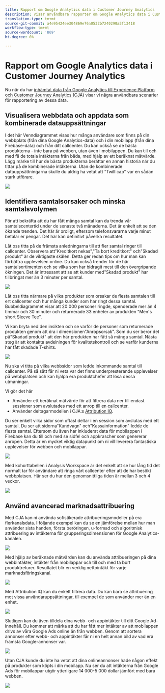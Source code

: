 ```yaml
---
title: Rapport om Google Analytics data i Customer Journey Analytics
description: Visar användbara rapporter om Google Analytics data i Customer Journey Analytics
translation-type: tm+mt
source-git-commit: a4e95424ee304869e76a0532b7240290a3f13418
workflow-type: tm+mt
source-wordcount: '809'
ht-degree: 0%

---
```



# Rapport om Google Analytics data i Customer Journey Analytics

Nu när du har [inhämtat data från Google Analytics till Experience Platform och Customer Journey Analytics (CJA)](/help/use-cases/ga-to-cja.md) visar vi några användbara scenarier för rapportering av dessa data.

## Visualisera webbdata och appdata som kombinerade datauppsättningar

I det här Venndiagrammet visas hur många användare som finns på din webbplats (från dina Google Analytics-data) och i din mobilapp (från dina Firebase-data) och från ditt callcenter. Du kan också se de bästa produkterna - inte bara på webben, utan även i mobilappen. Du kan till och med få de totala intäkterna från båda, med hjälp av ett beräknat mätvärde. Lägg märke till hur de bästa produkterna berättar en annan historia när du tittar på de kombinerade intäkterna. Utan de kombinerade datauppsättningarna skulle du aldrig ha vetat att &quot;Twill cap&quot; var en sådan stark utförare.

![](assets/combined-datasets.png)

## Identifiera samtalsorsaker och minska samtalsvolymen

För att bekräfta att du har fått många samtal kan du trenda vår samtalscentertid under de senaste två månaderna. Det är enkelt att se den ökande trenden. Det här är oroligt, eftersom telefonsvararna varje minut betalar er pengar. Det här kan definitivt påverka resultatet.

Låt oss titta på de främsta anledningarna till att fler samtal ringer till callcenter. Observera att&quot;Kreditkort nekas&quot;,&quot;Ta bort kreditkort&quot; och&quot;Skadad produkt&quot; är de viktigaste skälen. Detta ger redan tips om hur man kan förbättra upplevelsen online. Du kan också trender för de här samtalsortimenten och se vilka som har bidragit mest till den övergripande ökningen. Det är intressant att se att kunder med&quot;Skadad produkt&quot; har tillbringat mer än 3 minuter per samtal.

![](assets/call-volume.png)

Låt oss titta närmare på vilka produkter som orsakar de flesta samtalen till ert callcenter och hur många kunder som har ringt dessa samtal. Bubbeldiagrammet visar att 20 000 personer ringde, spenderade mer än 4 timmar och 30 minuter och returnerade 33 enheter av produkten &quot;Men&#39;s short Sleeve Tee&quot;.

Vi kan bryta ned den insikten och se varför de personer som returnerade produkten genom att dra i dimensionen&quot;Anropsorsak&quot;. Som du ser beror det på&quot;Skadad produkt&quot; att den här produkten har fått så många samtal. Nästa steg är att kontakta avdelningen för kvalitetskontroll och se varför kunderna har fått skadade T-shirts.

![](assets/call-reason.png)

Nu ska vi titta på vilka webbsidor som ledde inkommande samtal till callcenter. På så sätt får ni veta var det finns underpresterande upplevelser på webbplatsen och kan hjälpa era produktchefer att lösa dessa utmaningar.

Vi gör det här

* Använder ett beräknat mätvärde för att filtrera data ner till endast sessioner som avslutades med ett anrop till en callcenter.
* Använder deltagarmodellen i CJA:s [Attribution IQ](https://experienceleague.adobe.com/docs/analytics-platform/using/cja-workspace/attribution/models.html?lang=en#cja-workspace).

Du ser enkelt vilka sidor som oftast deltar i en session som avslutas med ett samtal. Du ser att sidorna&quot;Kundvagn&quot; och&quot;Kassainformation&quot; ledde de flesta samtal. Eftersom du även har inkluderat data för mobilappen i Firebase kan du till och med se sidfel och appkrascher som genererar anropen. Detta är en mycket viktig datapunkt om ni vill leverera fantastiska upplevelser för webben och mobilappar.

![](assets/contributing-pages.png)

Med kohorttabellen i Analysis Workspace är det enkelt att se hur lång tid det normalt tar för användare att ringa vårt callcenter efter att de har besökt webbplatsen. Här ser du hur den genomsnittliga tiden är mellan 3 och 4 veckor.

![](assets/cohort.png)

## Använd avancerad marknadsattribuering

Med CJA kan ni använda sofistikerade attribueringsmodeller på era flerkanalsdata. I följande exempel kan du se en jämförelse mellan hur man använder sista handen, första beröringen, u-formad och algoritmisk attribuering av intäkterna för grupperingsdimensionen för Google Analytics-kanalen.

![](assets/mktg-attribution.png)

Med hjälp av beräknade mätvärden kan du använda attribueringen på dina webbintäkter, intäkter från mobilappar och till och med ta bort produktreturer. Resultatet blir en verklig nettointäkt för varje marknadsföringskanal.

![](assets/calc-metric.png)

Med Attribution IQ kan du enkelt filtrera data. Du kan bara se attribuering mot vissa användaruppsättningar, till exempel de som använder mer än en enhet.

![](assets/filter.png)

Slutligen kan du även tilldela dina webb- och appintäkter till ditt Google Ad-innehåll. Du kommer att märka att du har fått mer intäkter av att mobilappen drivs av våra Google Ads online än från webben. Genom att sortera annonser efter webb- och appintäkter får ni en helt annan bild av vad era främsta Google-annonser var.

![](assets/google-ad.png)

Utan CJA kunde du inte ha vetat att dina onlineannonser hade någon effekt på produkter som köpts i din mobilapp. Nu ser du att intäkterna från Google Ads för mobilappar utgör ytterligare 14 000-5 000 dollar jämfört med bara webben.

![](assets/google-ad2.png)